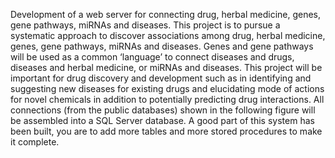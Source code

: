 Development of a web server for connecting drug, herbal medicine, genes, gene pathways, miRNAs and diseases. This project is to pursue a systematic approach to discover associations among drug, herbal medicine, genes, gene pathways, miRNAs and diseases. Genes and gene pathways will be used as a common ‘language’ to connect diseases and drugs, diseases and herbal medicine, or miRNAs and diseases.  This project will be important for drug discovery and development such as in identifying and suggesting new diseases for existing drugs and elucidating mode of actions for novel chemicals in addition to potentially predicting drug interactions. All connections (from the public databases) shown in the following figure will be assembled into a SQL Server database. A good part of this system has been built, you are to add more tables and more stored procedures to make it complete. 